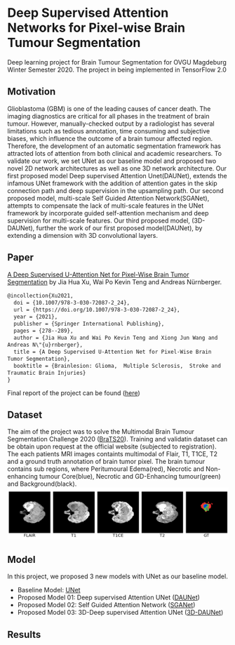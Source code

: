 # Deep Supervised Attention Networks for Pixel-wise Brain Tumour Segmentation 
Deep learning project for Brain Tumour Segmentation for OVGU Magdeburg Winter Semester 2020. The project in being implemented in TensorFlow 2.0 

## Motivation
Glioblastoma (GBM) is one of the leading causes of cancer death. The imaging diagnostics are critical for all phases in the treatment of brain tumour. However, manually-checked output by a radiologist has several limitations such as tedious annotation, time consuming and subjective biases, which influence the outcome of a brain tumour affected region. Therefore, the development of an automatic segmentation framework has attracted lots of attention from both clinical and academic researchers. To validate our work, we set UNet as our baseline model and proposed two novel 2D network architectures as well as one 3D network architecture. Our first proposed model Deep supervised Attention Unet(DAUNet), extends the infamous UNet framework with the addition of attention gates in the skip connection path and deep supervision in the upsampling path. Our second proposed model, multi-scale Self Guided Attention Network(SGANet), attempts to compensate the lack of multi-scale features in the UNet framework by incorporate guided self-attention mechanism and deep supervision for multi-scale features. Our third proposed model, (3D-DAUNet), further the work of our first proposed model(DAUNet), by extending a dimension with 3D convolutional layers.

## Paper
[A Deep Supervised U-Attention Net for Pixel-Wise Brain Tumor Segmentation](https://link.springer.com/chapter/10.1007%2F978-3-030-72087-2_24) by Jia Hua Xu, Wai Po Kevin Teng and Andreas Nürnberger. 
```
@incollection{Xu2021,
  doi = {10.1007/978-3-030-72087-2_24},
  url = {https://doi.org/10.1007/978-3-030-72087-2_24},
  year = {2021},
  publisher = {Springer International Publishing},
  pages = {278--289},
  author = {Jia Hua Xu and Wai Po Kevin Teng and Xiong Jun Wang and Andreas N\"{u}rnberger},
  title = {A Deep Supervised U-Attention Net for Pixel-Wise Brain Tumor Segmentation},
  booktitle = {Brainlesion: Glioma,  Multiple Sclerosis,  Stroke and Traumatic Brain Injuries}
} 
```

Final report of the project can be found ([here](Report/BraTS2020__finalReport.pdf))

## Dataset 
The aim of the project was to solve the Multimodal Brain Tumour Segmentation Challenge 2020 ([BraTS20](https://www.med.upenn.edu/cbica/brats2020/data.html)). Training and validatin dataset can be obtain upon request at the official website (subjected to registration). The each patients MRI images containts multimodal of Flair, T1, T1CE, T2 and a ground truth annotation of brain tumor pixel. The brain tumour contains sub regions, where Peritumoural Edema(red), Necrotic and Non-enhancing tumour Core(blue), Necrotic and
GD-Enhancing tumour(green) and Background(black).     
![](Fig/dataset.png)

## Model
In this project, we proposed 3 new models with UNet as our baseline model. 
- Baseline Model: [UNet](Model/BraTS20_Unet.ipynb)
- Proposed Model 01: Deep supervised Attention UNet ([DAUNet](Model/BraTS20_DAUNet.ipynb)) 
- Proposed Model 02: Self Guided Attention Network ([SGANet](Model/BraTS20_SGANet.ipynb))  
- Proposed Model 03: 3D-Deep supervised Attention UNet ([3D-DAUNet](Model/BraTS20_3D_DAUNet.ipynb)) 

## Results 

